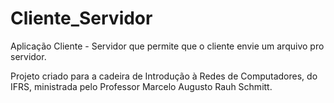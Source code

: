 Cliente_Servidor
================

Aplicação Cliente - Servidor que permite que o cliente envie um arquivo pro servidor.

Projeto criado para a cadeira de Introdução à Redes de Computadores, do IFRS, ministrada pelo Professor Marcelo Augusto Rauh Schmitt.
